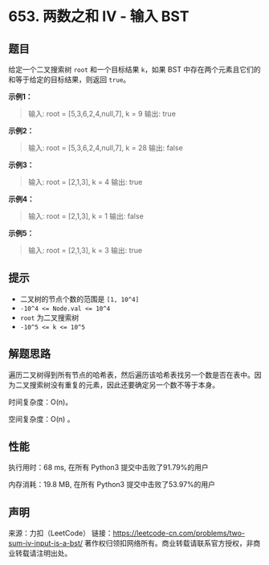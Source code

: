 # 653. 两数之和 IV - 输入 BST

## 题目

给定一个二叉搜索树 `root` 和一个目标结果 `k`，如果 BST 中存在两个元素且它们的和等于给定的目标结果，则返回 `true`。

**示例1：**

>    输入: root = [5,3,6,2,4,null,7], k = 9
>    输出: true

**示例2：**

> 输入: root = [5,3,6,2,4,null,7], k = 28
> 输出: false

**示例3：**

> 输入: root = [2,1,3], k = 4
> 输出: true

**示例4：**

> 输入: root = [2,1,3], k = 1
> 输出: false

**示例5：**

> 输入: root = [2,1,3], k = 3
> 输出: true

## 提示

* 二叉树的节点个数的范围是 `[1, 10^4]`
* `-10^4 <= Node.val <= 10^4`
* `root` 为二叉搜索树
* `-10^5 <= k <= 10^5`

## 解题思路

遍历二叉树得到所有节点的哈希表，然后遍历该哈希表找另一个数是否在表中。因为二叉搜索树没有重复的元素，因此还要确定另一个数不等于本身。

时间复杂度：O(n)。

空间复杂度：O(n) 。

## 性能

执行用时：68 ms, 在所有 Python3 提交中击败了91.79%的用户

内存消耗：19.8 MB, 在所有 Python3 提交中击败了53.97%的用户

## 声明

来源：力扣（LeetCode）
链接：https://leetcode-cn.com/problems/two-sum-iv-input-is-a-bst/
著作权归领扣网络所有。商业转载请联系官方授权，非商业转载请注明出处。